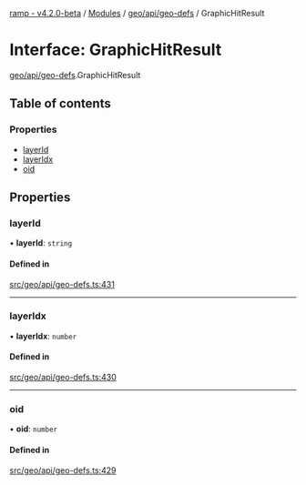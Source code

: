 [ramp - v4.2.0-beta](../README.md) / [Modules](../modules.md) / [geo/api/geo-defs](../modules/geo_api_geo_defs.md) / GraphicHitResult

# Interface: GraphicHitResult

[geo/api/geo-defs](../modules/geo_api_geo_defs.md).GraphicHitResult

## Table of contents

### Properties

- [layerId](geo_api_geo_defs.GraphicHitResult.md#layerid)
- [layerIdx](geo_api_geo_defs.GraphicHitResult.md#layeridx)
- [oid](geo_api_geo_defs.GraphicHitResult.md#oid)

## Properties

### layerId

• **layerId**: `string`

#### Defined in

[src/geo/api/geo-defs.ts:431](https://github.com/sharvenp/ramp4-docs/blob/c6cdb39/src/geo/api/geo-defs.ts#L431)

___

### layerIdx

• **layerIdx**: `number`

#### Defined in

[src/geo/api/geo-defs.ts:430](https://github.com/sharvenp/ramp4-docs/blob/c6cdb39/src/geo/api/geo-defs.ts#L430)

___

### oid

• **oid**: `number`

#### Defined in

[src/geo/api/geo-defs.ts:429](https://github.com/sharvenp/ramp4-docs/blob/c6cdb39/src/geo/api/geo-defs.ts#L429)
